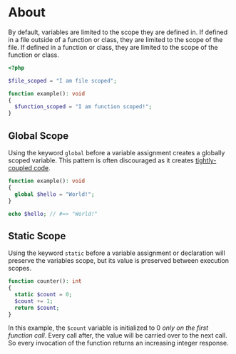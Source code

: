 # About

By default, variables are limited to the scope they are defined in. If defined in a file outside of a function or class, they are limited to the scope of the file. If defined in a function or class, they are limited to the scope of the function or class.

```php
<?php

$file_scoped = "I am file scoped";

function example(): void
{
  $function_scoped = "I am function scoped!";
}
```

## Global Scope

Using the keyword `global` before a variable assignment creates a globally scoped variable. This pattern is often discouraged as it creates [tightly-coupled code](<https://en.wikipedia.org/wiki/Coupling_(computer_programming)#Disadvantages_of_tight_coupling>).

```php
function example(): void
{
  global $hello = "World!";
}

echo $hello; // #=> "World!"
```

## Static Scope

Using the keyword `static` before a variable assignment or declaration will preserve the variables scope, but its value is preserved between execution scopes.

```php
function counter(): int
{
  static $count = 0;
  $count += 1;
  return $count;
}
```

In this example, the `$count` variable is initialized to 0 _only on the first function call_. Every call after, the value will be carried over to the next call. So every invocation of the function returns an increasing integer response.

